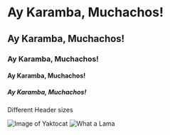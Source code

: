 # Ay Karamba, Muchachos!
## Ay Karamba, Muchachos!
### Ay Karamba, Muchachos!
#### Ay Karamba, Muchachos!
##### Ay Karamba, Muchachos!

Different Header sizes

![Image of Yaktocat](https://octodex.github.com/images/yaktocat.png)
![What a Lama](https://encrypted-tbn0.gstatic.com/images?q=tbn:ANd9GcRS_1g4WxAM_IRJxnR_KqpOQzDyfbhj2LgbOQ&usqp=CAU)
